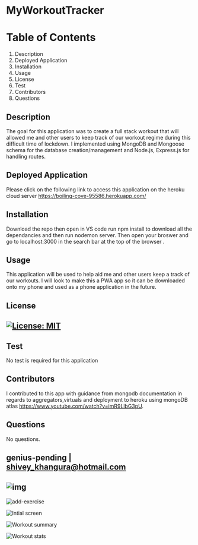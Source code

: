 
# MyWorkoutTracker



# Table of Contents
1. Description
2. Deployed Application
3. Installation
4. Usage
5. License
6. Test
7. Contributors
8. Questions
## Description
The goal for this application was to create a full stack workout that will allowed me and other users to keep track of our workout regime during this difficult time of lockdown. I implemented using MongoDB and Mongoose schema for the database creation/management and Node.js, Express.js for handling routes. 
## Deployed Application
Please click on the following link to access this application on the heroku cloud server https://boiling-cove-95586.herokuapp.com/
## Installation
Download the repo then open in VS code run npm install to download all the dependancies and then run nodemon server. Then open your broswer and go to localhost:3000 in the search bar at the top of the browser . 
## Usage
This application will be used to help aid me and other users keep a track of our workouts. I will look to make this a PWA app so it can be downloaded onto my phone and used as a phone application in the future.
## License
## [![License: MIT](https://img.shields.io/badge/License-MIT-yellow.svg)](https://opensource.org/licenses/MIT)
## Test
No test is required for this application
## Contributors
I contributed to this app with guidance from mongodb documentation in regards to aggregators,virtuals and deployment to heroku using mongoDB atlas 
https://www.youtube.com/watch?v=imR9LlbG3pU.
## Questions
No questions.
## genius-pending | shivey_khangura@hotmail.com
## ![img](https://avatars2.githubusercontent.com/u/67982777?v=4)

![add-exercise](https://user-images.githubusercontent.com/67982777/106774118-b45b8d80-6639-11eb-8947-80f5334dcc89.jpg)

![Intial screen](https://user-images.githubusercontent.com/67982777/106774125-b6255100-6639-11eb-84e9-f4528925c1e2.png)

![Workout summary](https://user-images.githubusercontent.com/67982777/106774166-c0dfe600-6639-11eb-969b-80dce908d8be.png)

![Workout stats](https://user-images.githubusercontent.com/67982777/106774132-b887ab00-6639-11eb-83ca-c2307767cabb.png)

